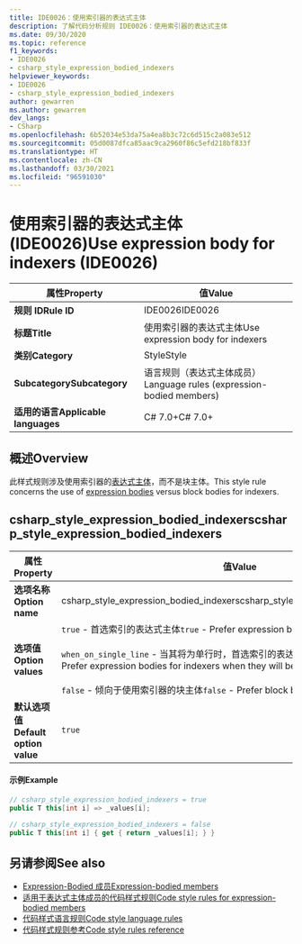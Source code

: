 ```yaml
---
title: IDE0026：使用索引器的表达式主体
description: 了解代码分析规则 IDE0026：使用索引器的表达式主体
ms.date: 09/30/2020
ms.topic: reference
f1_keywords:
- IDE0026
- csharp_style_expression_bodied_indexers
helpviewer_keywords:
- IDE0026
- csharp_style_expression_bodied_indexers
author: gewarren
ms.author: gewarren
dev_langs:
- CSharp
ms.openlocfilehash: 6b52034e53da75a4ea8b3c72c6d515c2a083e512
ms.sourcegitcommit: 05d0087dfca85aac9ca2960f86c5efd218bf833f
ms.translationtype: HT
ms.contentlocale: zh-CN
ms.lasthandoff: 03/30/2021
ms.locfileid: "96591030"
---
```

# <a name="use-expression-body-for-indexers-ide0026"></a><span data-ttu-id="5defe-103">使用索引器的表达式主体 (IDE0026)</span><span class="sxs-lookup"><span data-stu-id="5defe-103">Use expression body for indexers (IDE0026)</span></span>

|<span data-ttu-id="5defe-104">属性</span><span class="sxs-lookup"><span data-stu-id="5defe-104">Property</span></span>|<span data-ttu-id="5defe-105">值</span><span class="sxs-lookup"><span data-stu-id="5defe-105">Value</span></span>|
|-|-|
| <span data-ttu-id="5defe-106">**规则 ID**</span><span class="sxs-lookup"><span data-stu-id="5defe-106">**Rule ID**</span></span> | <span data-ttu-id="5defe-107">IDE0026</span><span class="sxs-lookup"><span data-stu-id="5defe-107">IDE0026</span></span> |
| <span data-ttu-id="5defe-108">**标题**</span><span class="sxs-lookup"><span data-stu-id="5defe-108">**Title**</span></span> | <span data-ttu-id="5defe-109">使用索引器的表达式主体</span><span class="sxs-lookup"><span data-stu-id="5defe-109">Use expression body for indexers</span></span> |
| <span data-ttu-id="5defe-110">**类别**</span><span class="sxs-lookup"><span data-stu-id="5defe-110">**Category**</span></span> | <span data-ttu-id="5defe-111">Style</span><span class="sxs-lookup"><span data-stu-id="5defe-111">Style</span></span> |
| <span data-ttu-id="5defe-112">**Subcategory**</span><span class="sxs-lookup"><span data-stu-id="5defe-112">**Subcategory**</span></span> | <span data-ttu-id="5defe-113">语言规则（表达式主体成员）</span><span class="sxs-lookup"><span data-stu-id="5defe-113">Language rules (expression-bodied members)</span></span> |
| <span data-ttu-id="5defe-114">**适用的语言**</span><span class="sxs-lookup"><span data-stu-id="5defe-114">**Applicable languages**</span></span> | <span data-ttu-id="5defe-115">C# 7.0+</span><span class="sxs-lookup"><span data-stu-id="5defe-115">C# 7.0+</span></span> |

## <a name="overview"></a><span data-ttu-id="5defe-116">概述</span><span class="sxs-lookup"><span data-stu-id="5defe-116">Overview</span></span>

<span data-ttu-id="5defe-117">此样式规则涉及使用索引器的[表达式主体](../../../csharp/programming-guide/statements-expressions-operators/expression-bodied-members.md)，而不是块主体。</span><span class="sxs-lookup"><span data-stu-id="5defe-117">This style rule concerns the use of [expression bodies](../../../csharp/programming-guide/statements-expressions-operators/expression-bodied-members.md) versus block bodies for indexers.</span></span>

## <a name="csharp_style_expression_bodied_indexers"></a><span data-ttu-id="5defe-118">csharp_style_expression_bodied_indexers</span><span class="sxs-lookup"><span data-stu-id="5defe-118">csharp_style_expression_bodied_indexers</span></span>

|<span data-ttu-id="5defe-119">属性</span><span class="sxs-lookup"><span data-stu-id="5defe-119">Property</span></span>|<span data-ttu-id="5defe-120">值</span><span class="sxs-lookup"><span data-stu-id="5defe-120">Value</span></span>|
|-|-|
| <span data-ttu-id="5defe-121">**选项名称**</span><span class="sxs-lookup"><span data-stu-id="5defe-121">**Option name**</span></span> | <span data-ttu-id="5defe-122">csharp_style_expression_bodied_indexers</span><span class="sxs-lookup"><span data-stu-id="5defe-122">csharp_style_expression_bodied_indexers</span></span>
| <span data-ttu-id="5defe-123">**选项值**</span><span class="sxs-lookup"><span data-stu-id="5defe-123">**Option values**</span></span> | <span data-ttu-id="5defe-124">`true` - 首选索引的表达式主体</span><span class="sxs-lookup"><span data-stu-id="5defe-124">`true` - Prefer expression bodies for indexers</span></span><br /><br /><span data-ttu-id="5defe-125">`when_on_single_line` - 当其将为单行时，首选索引的表达式主体</span><span class="sxs-lookup"><span data-stu-id="5defe-125">`when_on_single_line` - Prefer expression bodies for indexers when they will be a single line</span></span><br /><br /><span data-ttu-id="5defe-126">`false` - 倾向于使用索引器的块主体</span><span class="sxs-lookup"><span data-stu-id="5defe-126">`false` - Prefer block bodies for indexers</span></span> |
| <span data-ttu-id="5defe-127">**默认选项值**</span><span class="sxs-lookup"><span data-stu-id="5defe-127">**Default option value**</span></span> | `true` |

#### <a name="example"></a><span data-ttu-id="5defe-128">示例</span><span class="sxs-lookup"><span data-stu-id="5defe-128">Example</span></span>

```csharp
// csharp_style_expression_bodied_indexers = true
public T this[int i] => _values[i];

// csharp_style_expression_bodied_indexers = false
public T this[int i] { get { return _values[i]; } }
```

## <a name="see-also"></a><span data-ttu-id="5defe-129">另请参阅</span><span class="sxs-lookup"><span data-stu-id="5defe-129">See also</span></span>

- [<span data-ttu-id="5defe-130">Expression-Bodied 成员</span><span class="sxs-lookup"><span data-stu-id="5defe-130">Expression-bodied members</span></span>](../../../csharp/programming-guide/statements-expressions-operators/expression-bodied-members.md)
- [<span data-ttu-id="5defe-131">适用于表达式主体成员的代码样式规则</span><span class="sxs-lookup"><span data-stu-id="5defe-131">Code style rules for expression-bodied members</span></span>](expression-bodied-members.md)
- [<span data-ttu-id="5defe-132">代码样式语言规则</span><span class="sxs-lookup"><span data-stu-id="5defe-132">Code style language rules</span></span>](language-rules.md)
- [<span data-ttu-id="5defe-133">代码样式规则参考</span><span class="sxs-lookup"><span data-stu-id="5defe-133">Code style rules reference</span></span>](index.md)
